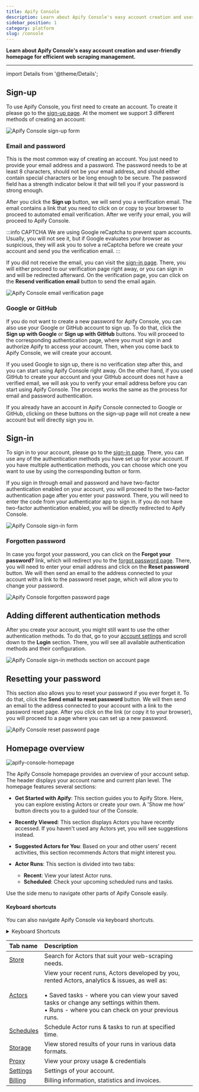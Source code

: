 ```yaml
---
title: Apify Console
description: Learn about Apify Console's easy account creation and user-friendly homepage for efficient web scraping management.
sidebar_position: 1
category: platform
slug: /console
---
```


**Learn about Apify Console's easy account creation and user-friendly homepage for efficient web scraping management.**

---

import Details from '@theme/Details';

## Sign-up

To use Apify Console, you first need to create an account. To create it please go to the [sign-up page](https://console.apify.com/sign-up).
At the moment we support 3 different methods of creating an account:

![Apify Console sign-up form](./images/console-sign-up-form.png)

### Email and password

This is the most common way of creating an account. You just need to provide your email address and a password. The password needs to be at least 8 characters, should not be your email address, and should either contain special characters or be long enough to be secure. The password field has a strength indicator below it that will tell you if your password is strong enough.

After you click the **Sign up** button, we will send you a verification email. The email contains a link that you need to click on or copy to your browser to proceed to automated email verification. After we verify your email, you will proceed to Apify Console.

:::info CAPTCHA
We are using Google reCaptcha to prevent spam accounts. Usually, you will not see it, but if Google evaluates your browser as suspicious, they will ask you to solve a reCaptcha before we create your account and send you the verification email.
:::

If you did not receive the email, you can visit the [sign-in page](https://console.apify.com/sign-in). There, you will either proceed to our verification page right away, or you can sign in and will be redirected afterward. On the verification page, you can click on the **Resend verification email** button to send the email again.

![Apify Console email verification page](./images/console-email-verification-page.png)

### Google or GitHub

If you do not want to create a new password for Apify Console, you can also use your Google or GitHub account to sign up. To do that, click the **Sign up with Google** or **Sign up with GitHub** buttons. You will proceed to the corresponding authentication page, where you must sign in and authorize Apify to access your account. Then, when you come back to Apify Console, we will create your account.

If you used Google to sign up, there is no verification step after this, and you can start using Apify Console right away.
On the other hand, if you used GitHub to create your account and your GitHub account does not have a verified email, we will ask you to verify your email address before you can start using Apify Console. The process works the same as the process for email and password authentication.

If you already have an account in Apify Console connected to Google or GitHub, clicking on these buttons on the sign-up page will not create a new account but will directly sign you in.

## Sign-in

To sign in to your account, please go to the [sign-in page](https://console.apify.com/sign-in).
There, you can use any of the authentication methods you have set up for your account. If you have multiple authentication methods, you can choose which one you want to use by using the corresponding button or form.

If you sign in through email and password and have two-factor authentication enabled on your account, you will proceed to the two-factor authentication page after you enter your password. There, you will need to enter the code from your authenticator app to sign in.
If you do not have two-factor authentication enabled, you will be directly redirected to Apify Console.

![Apify Console sign-in form](./images/console-sign-in-form.png)

### Forgotten password

In case you forgot your password, you can click on the **Forgot your password?** link, which will redirect you to the [forgot password page](https://console.apify.com/forgot-password). There, you will need to enter your email address and click on the **Reset password** button. We will then send an email to the address connected to your account with a link to the password reset page, which will allow you to change your password.

![Apify Console forgotten password page](./images/console-forgotten-password-page.png)

## Adding different authentication methods

After you create your account, you might still want to use the other authentication methods. To do that, go to your [account settings](https://console.apify.com/account/settings) and scroll down to the **Login** section. There, you will see all available authentication methods and their configuration.

![Apify Console sign-in methods section on account page](./images/console-sign-in-methods-section.png)

## Resetting your password

This section also allows you to reset your password if you ever forget it. To do that, click the **Send email to reset password** button.
We will then send an email to the address connected to your account with a link to the password reset page.
After you click on the link (or copy it to your browser), you will proceed to a page where you can set up a new password.

![Apify Console reset password page](./images/console-reset-password-page.png)

## Homepage overview

![apify-console-homepage](./images/console-homepage.png)

The Apify Console homepage provides an overview of your account setup. The header displays your account name and current plan level. The homepage features several sections:

- **Get Started with Apify**: This section guides you to Apify Store. Here, you can explore existing Actors or create your own. A 'Show me how' button directs you to a guided tour of the Console.

- **Recently Viewed**: This section displays Actors you have recently accessed. If you haven't used any Actors yet, you will see suggestions instead.

- **Suggested Actors for You**: Based on your and other users' recent activities, this section recommends Actors that might interest you.

- **Actor Runs**: This section is divided into two tabs:
  - **Recent**: View your latest Actor runs.
  - **Scheduled**: Check your upcoming scheduled runs and tasks.

Use the side menu to navigate other parts of Apify Console easily.

<!-- markdownlint-disable-next-line -->
#### Keyboard shortcuts

You can also navigate Apify Console via keyboard shortcuts.

<Details>
<summary>Keyboard Shortcuts</summary>

|Shortcut| Tab |
|:---|:----|
|Show shortcuts | Shift? |
|Home| GH  |
|Store| GO  |
|Actors| GA  |
|Saved tasks| GT  |
|Runs| GR  |
|Integrations | GI |
|Schedules| GU  |
|Storage| GE  |
|Proxy| GP  |
|Settings| GS  |
|Billing| GB  |

</Details>

| Tab name | Description |
|:---|:---|
| [Store](/sources/platform/console/store.md)| Search for Actors that suit your web-scraping needs. |
| [Actors](/sources/platform/actors/index.mdx)| View your recent runs, Actors developed by you, rented Actors, analytics & issues, as well as:<br/><br/> &bull; Saved tasks - where you can view your saved tasks or change any settings within them.<br/> &bull; Runs - where you can check on your previous runs. |
| [Schedules](/sources/platform/schedules.md)| Schedule Actor runs & tasks to run at specified time. |
| [Storage](/sources/platform/storage/index.md)| View stored results of your runs in various data formats. |
| [Proxy](/sources/platform/proxy/index.md)| View your proxy usage & credentials |
| [Settings](/sources/platform/console/settings.md)| Settings of your account. |
| [Billing](/sources/platform/console/billing.md)| Billing information, statistics and invoices. |
